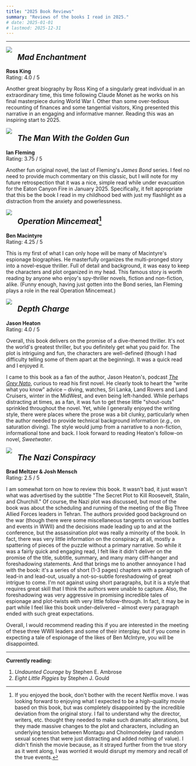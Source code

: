```yaml
---
title: "2025 Book Reviews"
summary: "Reviews of the books I read in 2025."
# date: 2025-01-01
# lastmod: 2025-12-31
---
```


<!-- My favorite books of the year (links to the respective review below):

1. [*The Wide Wide Sea*](#the-wide-wide-sea)
2. [*Slow Productivity*](#slow-productivity)
3. [*The Bookseller of Florence*](#the-bookseller-of-florence)
4. [*Draft No. 4*](#draft-no-4) -->

---

<a style="float: left; padding-right: 15px"><img border="0" src="https://i.gr-assets.com/images/S/compressed.photo.goodreads.com/books/1460910417l/28260588._SX98_.jpg"/></a>

## *Mad Enchantment*

**Ross King** <br>
Rating: 4.0 / 5

Another great biography by Ross King of a singularly great individual in an extraordinary time, this time following Claude Monet as he works on his final masterpiece during World War I.
Other than some over-tedious recounting of finances and some tangential visitors, King presented this narrative in an engaging and informative manner.
Reading this was an inspiring start to 2025.

<a style="float: left; padding-right: 15px"><img border="0" src="https://i.gr-assets.com/images/S/compressed.photo.goodreads.com/books/1436053981l/177193._SX98_.jpg"/></a>

## *The Man With the Golden Gun*

**Ian Fleming** <br>
Rating: 3.75 / 5

Another fun original novel, the last of Fleming's *James Bond* series.
I feel no need to provide much commentary on this classic, but I will note for my future retrospection that it was a nice, simple read while under evacuation for the Eaton Canyon Fire in January 2025.
Specifically, it felt appropriate that this be the book I read in my childhood bed with just my flashlight as a distraction from the anxiety and powerlessness.

<a style="float: left; padding-right: 15px"><img border="0" src="https://i.gr-assets.com/images/S/compressed.photo.goodreads.com/books/1327448835l/7632329._SX98_.jpg"/></a>

## *Operation Mincemeat*[^1]

**Ben Macintyre** <br>
Rating: 4.25 / 5

This is my first of what I can only hope will be many of Macintyre's espionage biographies.
He masterfully organizes the multi-pronged story into a novel-esque thriller.
Full of detail and background, it was easy to keep the characters and plot organized in my head.
This famous story is worth reading by anyone who enjoy's spy-thriller novels, fiction and non-fiction, alike.
(Funny enough, having just gotten into the Bond series, Ian Fleming plays a role in the real Operation Mincemeat.)

[^1]: If you enjoyed the book, don't bother with the recent Netflix move. I was looking forward to enjoying what I expected to be a high-quality movie based on this book, but was completely disappointed by the incredible deviation from the original story. I fail to understand why the director, writers, etc. thought they needed to make such dramatic alterations, but they made massive changes to the plot and characters, including an underlying tension between Montagu and Cholmondeley (and random sexual scenes that were just distracting and added nothing of value). I didn't finish the movie because, as it strayed further from the true story as it went along, I was worried it would disrupt my memory and recall of the true events.

<a style="float: left; padding-right: 15px"><img border="0" src="https://i.gr-assets.com/images/S/compressed.photo.goodreads.com/books/1620681909l/57814679._SX98_.jpg"/></a>

## *Depth Charge*

**Jason Heaton** <br>
Rating: 4.0 / 5

Overall, this book delivers on the promise of a dive-themed thriller.
It's not the world's greatest thriller, but you definitely get what you paid for.
The plot is intriguing and fun, the characters are well-defined (though I had difficulty telling some of them apart at the beginning).
It was a quick read and I enjoyed it.

I came to this book as a fan of the author, Jason Heaton's, podcast [*The Grey Nato*](https://thegreynato.com), curious to read his first novel.
He clearly took to heart the "write what you know" advice – diving, watches, Sri Lanka, Land Rovers and Land Cruisers, winter in the MidWest, and even being left-handed.
While perhaps distracting at times, as a fan, it was fun to get these little "shout-outs" sprinkled throughout the novel.
Yet, while I generally enjoyed the writing style, there were places where the prose was a bit clunky, particularly when the author needed to provide technical background information (*e.g.*, on saturation diving).
The style would jump from a narrative to a non-fiction, informational tone and back.
I look forward to reading Heaton's follow-on novel, *Sweetwater*.

<a style="float: left; padding-right: 15px"><img border="0" src="https://i.gr-assets.com/images/S/compressed.photo.goodreads.com/books/1649929399l/60784360._SX98_.jpg"/></a>

## *The Nazi Conspiracy*

**Brad Meltzer & Josh Mensch** <br>
Rating: 2.5 / 5

I am somewhat torn on how to review this book.
It wasn't bad, it just wasn't what was advertised by the subtitle "The Secret Plot to Kill Roosevelt, Stalin, and Churchill."
Of course, the Nazi plot was discussed, but most of the book was about the scheduling and running of the meeting of the Big Three Allied Forces leaders in Tehran.
The authors provided good background on the war (though there were some miscellaneous tangents on various battles and events in WWII) and the decisions made leading up to and at the conference, but the assassination plot was really a minority of the book.
In fact, there was very little information on the conspiracy at all, mostly a spattering of pieces of the puzzle without a primary narrative.
So while it was a fairly quick and engaging read, I felt like it didn't deliver on the promise of the title, subtitle, summary, and many many cliff-hanger and foreshadowing statements.
And that brings me to another annoyance I had with the book: it's a series of short (1-3 pages) chapters with a paragraph of lead-in and lead-out, usually a not-so-subtle foreshadowing of great intrigue to come.
I'm not against using short paragraphs, but it is a style that requires great skill that I think the authors were unable to capture.
Also, the foreshadowing was very aggressive in promising incredible tales of espionage and plot-twists with very little follow-through.
In fact, it may be in part while I feel like this book under-delivered – almost every paragraph ended with such great expectations.

Overall, I would recommend reading this if you are interested in the meeting of these three WWII leaders and some of their interplay, but if you come in expecting a tale of espionage of the likes of Ben McIntyre, you will be disappointed.

<!-- <a style="float: left; padding-right: 15px"><img border="0" src="https://i.gr-assets.com/images/S/compressed.photo.goodreads.com/books/1545854312l/12609433._SX98_.jpg"/></a>

## *Title*

**Author** <br>
Rating: XX / 5

TK 
-->

---

**Currently reading:**

1. *Undaunted Courage* by Stephen E. Ambrose
2. *Eight Little Piggies* by Stephen J. Gould
